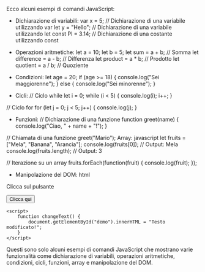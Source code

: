 Ecco alcuni esempi di comandi JavaScript:

- Dichiarazione di variabili:
var x = 5; // Dichiarazione di una variabile utilizzando var
let y = "Hello"; // Dichiarazione di una variabile utilizzando let
const PI = 3.14; // Dichiarazione di una costante utilizzando const

- Operazioni aritmetiche:
let a = 10;
let b = 5;
let sum = a + b; // Somma
let difference = a - b; // Differenza
let product = a * b; // Prodotto
let quotient = a / b; // Quoziente

- Condizioni:
let age = 20;
if (age >= 18) {
    console.log("Sei maggiorenne");
} else {
    console.log("Sei minorenne");
}

- Cicli:
// Ciclo while
let i = 0;
while (i < 5) {
    console.log(i);
    i++;
}

// Ciclo for
for (let j = 0; j < 5; j++) {
    console.log(j);
}

- Funzioni:
// Dichiarazione di una funzione
function greet(name) {
    console.log("Ciao, " + name + "!");
}

// Chiamata di una funzione
greet("Mario");
Array:
javascript
let fruits = ["Mela", "Banana", "Arancia"];
console.log(fruits[0]); // Output: Mela
console.log(fruits.length); // Output: 3

// Iterazione su un array
fruits.forEach(function(fruit) {
    console.log(fruit);
});

- Manipolazione del DOM:
html
<!DOCTYPE html>
<html>
<head>
    <title>JavaScript DOM</title>
</head>
<body>
    <p id="demo">Clicca sul pulsante</p>
    <button onclick="changeText()">Clicca qui</button>

    <script>
        function changeText() {
            document.getElementById("demo").innerHTML = "Testo modificato!";
        }
    </script>
</body>
</html>



Questi sono solo alcuni esempi di comandi JavaScript che mostrano varie funzionalità come dichiarazione di variabili, operazioni aritmetiche, condizioni, cicli, funzioni, array e manipolazione del DOM.